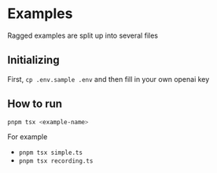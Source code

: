 # Examples

Ragged examples are split up into several files

## Initializing

First, `cp .env.sample .env` and then fill in your own openai key

## How to run 

```bash
pnpm tsx <example-name>
```

For example

* `pnpm tsx simple.ts`
* `pnpm tsx recording.ts`